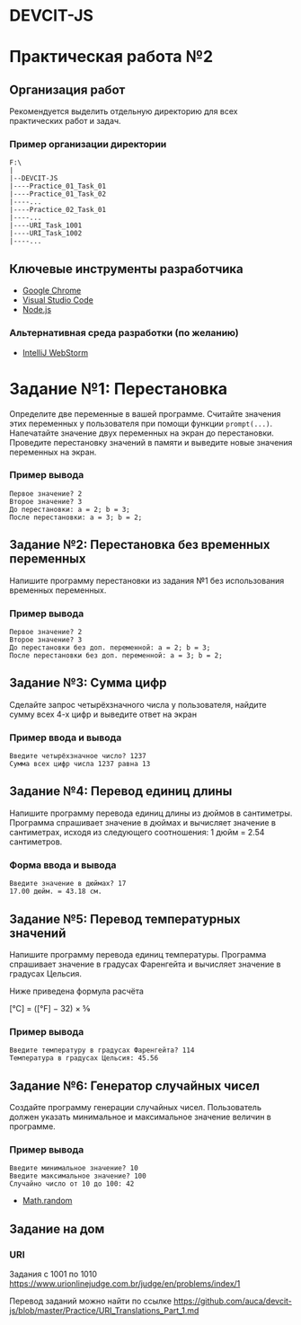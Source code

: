 # DEVCIT-JS
Практическая работа №2
======================

## Организация работ

Рекомендуется выделить отдельную директорию для всех практических работ и задач.

### Пример организации директории

```
F:\
|
|--DEVCIT-JS
|----Practice_01_Task_01
|----Practice_01_Task_02
|----...
|----Practice_02_Task_01
|----...
|----URI_Task_1001
|----URI_Task_1002
|----...
```

## Ключевые инструменты разработчика

* [Google Chrome](https://www.google.com/chrome)
* [Visual Studio Code](https://code.visualstudio.com)
* [Node.js](https://nodejs.org/en)

### Альтернативная среда разработки (по желанию)

* [IntelliJ WebStorm](https://www.jetbrains.com/webstorm)

# Задание №1: Перестановка

Определите две переменные в вашей программе. Считайте значения этих переменных
у пользователя при помощи функции `prompt(...)`. Напечатайте значение двух
переменных на экран до перестановки. Проведите перестановку значений в памяти и
выведите новые значения переменных на экран.

### Пример вывода

```
Первое значение? 2
Второе значение? 3
До перестановки: a = 2; b = 3;
После перестановки: a = 3; b = 2;
```

## Задание №2: Перестановка без временных переменных

Напишите программу перестановки из задания №1 без использования временных
переменных.

### Пример вывода

```
Первое значение? 2
Второе значение? 3
До перестановки без доп. переменной: a = 2; b = 3;
После перестановки без доп. переменной: a = 3; b = 2;
```

## Задание №3: Сумма цифр

Сделайте запрос четырёхзначного числа у пользователя, найдите сумму всех 4-х
цифр и выведите ответ на экран

### Пример ввода и вывода

```
Введите четырёхзначное число? 1237
Сумма всех цифр числа 1237 равна 13
```

## Задание №4: Перевод единиц длины

Напишите программу перевода единиц длины из дюймов в сантиметры. Программа
спрашивает значение в дюймах и вычисляет значение в сантиметрах, исходя из
следующего соотношения: 1 дюйм = 2.54 сантиметров.

### Форма ввода и вывода

```
Введите значение в дюймах? 17
17.00 дюйм. = 43.18 см.
```

## Задание №5: Перевод температурных значений

Напишите программу перевода единиц температуры. Программа спрашивает значение в
градусах Фаренгейта и вычисляет значение в градусах Цельсия.

Ниже приведена формула расчёта

[°C] = ([°F] − 32) × 5⁄9

### Пример вывода

```
Введите температуру в градусах Фаренгейта? 114
Температура в градусах Цельсия: 45.56
```

## Задание №6: Генератор случайных чисел

Создайте программу генерации случайных чисел. Пользователь должен указать
минимальное и максимальное значение величин в программе.

### Пример вывода

```
Введите минимальное значение? 10
Введите максимальное значение? 100
Случайно число от 10 до 100: 42
```

* [Math.random](https://developer.mozilla.org/ru/docs/Web/JavaScript/Reference/Global_Objects/Math/random)

## Задание на дом

### URI

Задания с 1001 по 1010 <https://www.urionlinejudge.com.br/judge/en/problems/index/1>

Перевод заданий можно найти по ссылке <https://github.com/auca/devcit-js/blob/master/Practice/URI_Translations_Part_1.md>


